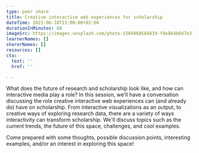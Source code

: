```yaml
---
type: peer share
title: Creative interactive web experiences for scholarship
dateTime: 2021-06-18T13:00:00+02:00
durationInMinutes: 60
imageSrc: https://images.unsplash.com/photo-1504868584819-f8e8b4b6d7e3?ixlib=rb-1.2.1&ixid=MnwxMjA3fDB8MHxwaG90by1wYWdlfHx8fGVufDB8fHx8&auto=format&fit=crop&w=1955&q=80
learnerNames: []
sharerNames: []
resources: []
cta:
  text: ''
  href: ''

---
```

What does the future of research and scholarship look like, and how can interactive media play a role? In this session, we'll have a conversation discussing the role creative interactive web experiences can (and already do) have on scholarship. From interactive visualizations as an output, to creative ways of exploring research data, there are a variety of ways interactivity can transform scholarship. We'll discuss topics such as the current trends, the future of this space, challenges, and cool examples.

Come prepared with some thoughts, possible discussion points, interesting examples, and/or an interest in exploring this space!